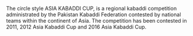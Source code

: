 The circle style ASIA KABADDI CUP, is a regional kabaddi competition administrated by the Pakistan Kabaddi Federation contested by national teams within the continent of Asia. The competition has been contested in 2011, 2012 Asia Kabaddi Cup and 2016 Asia Kabaddi Cup.
